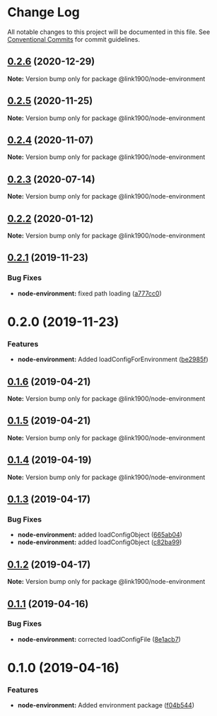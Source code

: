 # Change Log

All notable changes to this project will be documented in this file.
See [Conventional Commits](https://conventionalcommits.org) for commit guidelines.

<a name="0.2.6"></a>

## [0.2.6](https://github.com/projects/link1900/repos/link1900/compare/diff?targetBranch=refs%2Ftags%2F@link1900/node-environment@0.2.5&sourceBranch=refs%2Ftags%2F@link1900/node-environment@0.2.6) (2020-12-29)

**Note:** Version bump only for package @link1900/node-environment

<a name="0.2.5"></a>

## [0.2.5](https://github.com/projects/link1900/repos/link1900/compare/diff?targetBranch=refs%2Ftags%2F@link1900/node-environment@0.2.4&sourceBranch=refs%2Ftags%2F@link1900/node-environment@0.2.5) (2020-11-25)

**Note:** Version bump only for package @link1900/node-environment

<a name="0.2.4"></a>

## [0.2.4](https://github.com/projects/link1900/repos/link1900/compare/diff?targetBranch=refs%2Ftags%2F@link1900/node-environment@0.2.3&sourceBranch=refs%2Ftags%2F@link1900/node-environment@0.2.4) (2020-11-07)

**Note:** Version bump only for package @link1900/node-environment

<a name="0.2.3"></a>

## [0.2.3](https://github.com/projects/link1900/repos/link1900/compare/diff?targetBranch=refs%2Ftags%2F@link1900/node-environment@0.2.2&sourceBranch=refs%2Ftags%2F@link1900/node-environment@0.2.3) (2020-07-14)

**Note:** Version bump only for package @link1900/node-environment

<a name="0.2.2"></a>

## [0.2.2](https://github.com/projects/link1900/repos/link1900/compare/diff?targetBranch=refs%2Ftags%2F@link1900/node-environment@0.2.1&sourceBranch=refs%2Ftags%2F@link1900/node-environment@0.2.2) (2020-01-12)

**Note:** Version bump only for package @link1900/node-environment

<a name="0.2.1"></a>

## [0.2.1](https://github.com/projects/link1900/repos/link1900/compare/diff?targetBranch=refs%2Ftags%2F@link1900/node-environment@0.2.0&sourceBranch=refs%2Ftags%2F@link1900/node-environment@0.2.1) (2019-11-23)

### Bug Fixes

- **node-environment:** fixed path loading ([a777cc0](https://github.com/projects/link1900/repos/link1900/commits/a777cc0))

<a name="0.2.0"></a>

# 0.2.0 (2019-11-23)

### Features

- **node-environment:** Added loadConfigForEnvironment ([be2985f](https://github.com/projects/link1900/repos/link1900/commits/be2985f))

<a name="0.1.6"></a>

## [0.1.6](https://github.com/projects/link1900/repos/link1900/compare/diff?targetBranch=refs%2Ftags%2F@link1900/node-environment@0.1.5&sourceBranch=refs%2Ftags%2F@link1900/node-environment@0.1.6) (2019-04-21)

**Note:** Version bump only for package @link1900/node-environment

<a name="0.1.5"></a>

## [0.1.5](https://github.com/projects/link1900/repos/link1900/compare/diff?targetBranch=refs%2Ftags%2F@link1900/node-environment@0.1.4&sourceBranch=refs%2Ftags%2F@link1900/node-environment@0.1.5) (2019-04-21)

**Note:** Version bump only for package @link1900/node-environment

<a name="0.1.4"></a>

## [0.1.4](https://github.com/projects/link1900/repos/link1900/compare/diff?targetBranch=refs%2Ftags%2F@link1900/node-environment@0.1.3&sourceBranch=refs%2Ftags%2F@link1900/node-environment@0.1.4) (2019-04-19)

**Note:** Version bump only for package @link1900/node-environment

<a name="0.1.3"></a>

## [0.1.3](https://github.com/projects/link1900/repos/link1900/compare/diff?targetBranch=refs%2Ftags%2F@link1900/node-environment@0.1.2&sourceBranch=refs%2Ftags%2F@link1900/node-environment@0.1.3) (2019-04-17)

### Bug Fixes

- **node-environment:** added loadConfigObject ([665ab04](https://github.com/projects/link1900/repos/link1900/commits/665ab04))
- **node-environment:** added loadConfigObject ([c82ba99](https://github.com/projects/link1900/repos/link1900/commits/c82ba99))

<a name="0.1.2"></a>

## [0.1.2](https://github.com/projects/link1900/repos/link1900/compare/diff?targetBranch=refs%2Ftags%2F@link1900/node-environment@0.1.1&sourceBranch=refs%2Ftags%2F@link1900/node-environment@0.1.2) (2019-04-17)

**Note:** Version bump only for package @link1900/node-environment

<a name="0.1.1"></a>

## [0.1.1](https://github.com/projects/link1900/repos/link1900/compare/diff?targetBranch=refs%2Ftags%2F@link1900/node-environment@0.1.0&sourceBranch=refs%2Ftags%2F@link1900/node-environment@0.1.1) (2019-04-16)

### Bug Fixes

- **node-environment:** corrected loadConfigFile ([8e1acb7](https://github.com/projects/link1900/repos/link1900/commits/8e1acb7))

<a name="0.1.0"></a>

# 0.1.0 (2019-04-16)

### Features

- **node-environment:** Added environment package ([f04b544](https://github.com/projects/link1900/repos/link1900/commits/f04b544))
